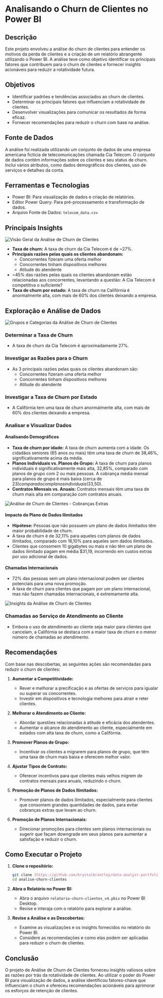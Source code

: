 # **Analisando o Churn de Clientes no Power BI**

## Descrição
Este projeto envolveu a análise do churn de clientes para entender os motivos da perda de clientes e a criação de um relatório abrangente utilizando o Power BI. A análise teve como objetivo identificar os principais fatores que contribuem para o churn de clientes e fornecer insights acionáveis para reduzir a rotatividade futura.

## Objetivos
- Identificar padrões e tendências associados ao churn de clientes.
- Determinar os principais fatores que influenciam a rotatividade de clientes.
- Desenvolver visualizações para comunicar os resultados de forma eficaz.
- Fornecer recomendações para reduzir o churn com base na análise.

## Fonte de Dados
A análise foi realizada utilizando um conjunto de dados de uma empresa americana fictícia de telecomunicações chamada Cia Telecom. O conjunto de dados contém informações sobre os clientes e seu status de churn. Inclui vários atributos, como dados demográficos dos clientes, uso de serviços e detalhes da conta.

## Ferramentas e Tecnologias
- Power BI: Para visualização de dados e criação de relatórios.
- Editor Power Query: Para pré-processamento e transformação de dados.
- Arquivo Fonte de Dados: `telecom_data.csv`

## Principais Insights

![Visão Geral da Análise de Churn de Clientes](https://github.com/ramoncampos/analise-churn-clientes/blob/main/analise-churn-visao-geral.png?raw=true)
- **Taxa de churn:** A taxa de churn da Cia Telecom é de ~27%.
- **Principais razões pelas quais os clientes abandonam:**
  - Concorrentes fizeram uma oferta melhor
  - Concorrentes tinham dispositivos melhores
  - Atitude do atendente
- ~45% das razões pelas quais os clientes abandonam estão relacionadas aos concorrentes, levantando a questão: A Cia Telecom é competitiva o suficiente?
- **Taxa de churn por estado:** A taxa de churn na Califórnia é anormalmente alta, com mais de 60% dos clientes deixando a empresa.

## Exploração e Análise de Dados

![Grupos e Categorias da Análise de Churn de Clientes](https://github.com/ramoncampos/analise-churn-clientes/blob/main/analise-churn-grupos.png?raw=true)

### Determinar a Taxa de Churn
- A taxa de churn da Cia Telecom é aproximadamente 27%.

### Investigar as Razões para o Churn
- As 3 principais razões pelas quais os clientes abandonam são:
  - Concorrentes fizeram uma oferta melhor
  - Concorrentes tinham dispositivos melhores
  - Atitude do atendente

### Investigar a Taxa de Churn por Estado
- A Califórnia tem uma taxa de churn anormalmente alta, com mais de 60% dos clientes deixando a empresa.

### Analisar e Visualizar Dados
#### Analisando Demográficos
- **Taxa de churn por idade:** A taxa de churn aumenta com a idade. Os cidadãos seniores (65 anos ou mais) têm uma taxa de churn de 38,46%, significativamente acima da média.
- **Planos Individuais vs. Planos de Grupo:** A taxa de churn para planos individuais é significativamente mais alta, 32,85%, comparado com planos de grupo com 2 ou mais pessoas. A cobrança média mensal para planos de grupo é mais baixa (cerca de $23) comparado com planos individuais ($33,50).
- **Contratos Mensais vs. Anuais:** Contratos mensais têm uma taxa de churn mais alta em comparação com contratos anuais.

![Análise de Churn de Clientes - Cobranças Extras](https://github.com/ramoncampos/analise-churn-clientes/blob/main/analise-churn-extra.png?raw=true)

#### Impacto do Plano de Dados Ilimitados
- **Hipótese:** Pessoas que não possuem um plano de dados ilimitados têm maior probabilidade de churn.
- A taxa de churn é de 32,11% para aqueles com planos de dados ilimitados, comparado com 16,10% para aqueles sem dados ilimitados.
- Clientes que consomem 10 gigabytes ou mais e não têm um plano de dados ilimitado pagam em média $31,19, incorrendo em custos extras por uso adicional de dados.

#### Chamadas Internacionais
- 72% das pessoas sem um plano internacional podem ser clientes potenciais para uma nova promoção.
- A taxa de churn para clientes que pagam por um plano internacional, mas não fazem chamadas internacionais, é extremamente alta.

![Insights da Análise de Churn de Clientes](https://github.com/ramoncampos/analise-churn-clientes/blob/main/analise-churn-insights.png?raw=true)

### Chamadas ao Serviço de Atendimento ao Cliente
- Embora o uso de atendimento ao cliente seja maior para clientes que cancelam, a Califórnia se destaca com a maior taxa de churn e o menor número de chamadas ao atendimento.

## Recomendações
Com base nas descobertas, as seguintes ações são recomendadas para reduzir o churn de clientes:

1. **Aumentar a Competitividade:**
   - Rever e melhorar a precificação e as ofertas de serviços para igualar ou superar os concorrentes.
   - Investir em dispositivos e tecnologia melhores para atrair e reter clientes.

2. **Melhorar o Atendimento ao Cliente:**
   - Abordar questões relacionadas à atitude e eficácia dos atendentes.
   - Aumentar o alcance do atendimento ao cliente, especialmente em estados com alta taxa de churn, como a Califórnia.

3. **Promover Planos de Grupo:**
   - Incentivar os clientes a migrarem para planos de grupo, que têm uma taxa de churn mais baixa e oferecem melhor valor.

4. **Ajustar Tipos de Contrato:**
   - Oferecer incentivos para que clientes mais velhos migrem de contratos mensais para anuais, reduzindo o churn.

5. **Promoção de Planos de Dados Ilimitados:**
   - Promover planos de dados ilimitados, especialmente para clientes que consomem grandes quantidades de dados, para evitar cobranças extras que levam ao churn.

6. **Promoção de Planos Internacionais:**
   - Direcionar promoções para clientes sem planos internacionais ou sugerir que façam downgrade em seus planos para aumentar a satisfação e reduzir o churn.

## Como Executar o Projeto

1. **Clone o repositório:**
    ```bash
    git clone [https://github.com/krystalbrantley/data-analyst-portfolio.git](https://github.com/ramoncampos/analise-churn-clientes)
    cd analise-churn-clientes
    ```

2. **Abra o Relatório no Power BI:**
    - Abra o arquivo `relatorio-churn-clientes_v4.pbix` no Power BI Desktop.
    - Revise e interaja com o relatório para explorar a análise.

3. **Revise a Análise e as Descobertas:**
    - Examine as visualizações e os insights fornecidos no relatório do Power BI.
    - Considere as recomendações e como elas podem ser aplicadas para reduzir o churn de clientes.

## Conclusão

O projeto de Análise de Churn de Clientes forneceu insights valiosos sobre as razões por trás da rotatividade de clientes. Ao utilizar o poder do Power BI para visualização de dados, a análise identificou fatores-chave que influenciam o churn e ofereceu recomendações acionáveis para aprimorar os esforços de retenção de clientes.
